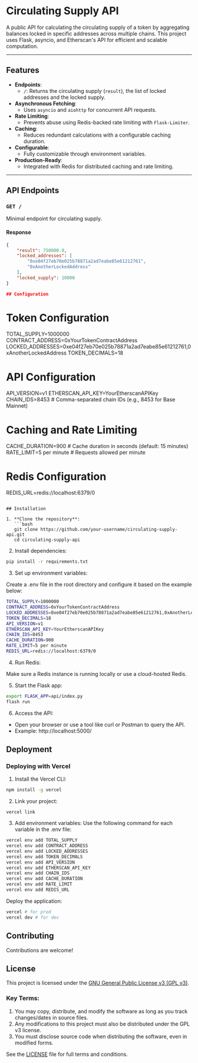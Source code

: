 # Circulating Supply API

A public API for calculating the circulating supply of a token by aggregating balances locked in specific addresses across multiple chains. This project uses Flask, asyncio, and Etherscan's API for efficient and scalable computation.

---

## Features

- **Endpoints**:
  - `/`: Returns the circulating supply (`result`), the list of locked addresses and the locked supply.
- **Asynchronous Fetching**:
  - Uses `asyncio` and `aiohttp` for concurrent API requests.
- **Rate Limiting**:
  - Prevents abuse using Redis-backed rate limiting with `Flask-Limiter`.
- **Caching**:
  - Reduces redundant calculations with a configurable caching duration.
- **Configurable**:
  - Fully customizable through environment variables.
- **Production-Ready**:
  - Integrated with Redis for distributed caching and rate limiting.

---

## API Endpoints

### `GET /`
Minimal endpoint for circulating supply.

#### Response
```json
{
    "result": 750000.0,
    "locked_addresses": [
        "0xe04f27eb70e025b78871a2ad7eabe85e61212761",
        "0xAnotherLockedAddress"
    ],
    "locked_supply": 10000
}

## Configuration

```
# Token Configuration
TOTAL_SUPPLY=1000000
CONTRACT_ADDRESS=0xYourTokenContractAddress
LOCKED_ADDRESSES=0xe04f27eb70e025b78871a2ad7eabe85e61212761,0xAnotherLockedAddress
TOKEN_DECIMALS=18

# API Configuration
API_VERSION=v1
ETHERSCAN_API_KEY=YourEtherscanAPIKey
CHAIN_IDS=8453  # Comma-separated chain IDs (e.g., 8453 for Base Mainnet)

# Caching and Rate Limiting
CACHE_DURATION=900  # Cache duration in seconds (default: 15 minutes)
RATE_LIMIT=5 per minute  # Requests allowed per minute

# Redis Configuration
REDIS_URL=redis://localhost:6379/0
```

## Installation

1. **Clone the repository**:
   ```bash
   git clone https://github.com/your-username/circulating-supply-api.git
   cd circulating-supply-api
   ```
2. Install dependencies:
  ```bash
  pip install -r requirements.txt
  ```

3. Set up environment variables:

Create a .env file in the root directory and configure it based on the example below:

```bash
TOTAL_SUPPLY=1000000
CONTRACT_ADDRESS=0xYourTokenContractAddress
LOCKED_ADDRESSES=0xe04f27eb70e025b78871a2ad7eabe85e61212761,0xAnotherLockedAddress
TOKEN_DECIMALS=18
API_VERSION=v1
ETHERSCAN_API_KEY=YourEtherscanAPIKey
CHAIN_IDS=8453
CACHE_DURATION=900
RATE_LIMIT=5 per minute
REDIS_URL=redis://localhost:6379/0
```

4. Run Redis:

Make sure a Redis instance is running locally or use a cloud-hosted Redis.

5. Start the Flask app:

```bash
export FLASK_APP=api/index.py
flash run
```

6. Access the API:

- Open your browser or use a tool like curl or Postman to query the API.
- Example: http://localhost:5000/

## Deployment

### Deploying with Vercel

1. Install the Vercel CLI:

```bash
npm install -g vercel
```

2. Link your project:

```
vercel link
```

3. Add environment variables: Use the following command for each variable in the .env file:

```bash
vercel env add TOTAL_SUPPLY
vercel env add CONTRACT_ADDRESS
vercel env add LOCKED_ADDRESSES
vercel env add TOKEN_DECIMALS
vercel env add API_VERSION
vercel env add ETHERSCAN_API_KEY
vercel env add CHAIN_IDS
vercel env add CACHE_DURATION
vercel env add RATE_LIMIT
vercel env add REDIS_URL
```

Deploy the application:

```bash
vercel # for prod
vercel dev # for dev
```

## Contributing

Contributions are welcome!

## License

This project is licensed under the [GNU General Public License v3 (GPL v3)](https://www.gnu.org/licenses/gpl-3.0.html).

### Key Terms:
1. You may copy, distribute, and modify the software as long as you track changes/dates in source files.
2. Any modifications to this project must also be distributed under the GPL v3 license.
3. You must disclose source code when distributing the software, even in modified forms.

See the [LICENSE](LICENSE) file for full terms and conditions.
